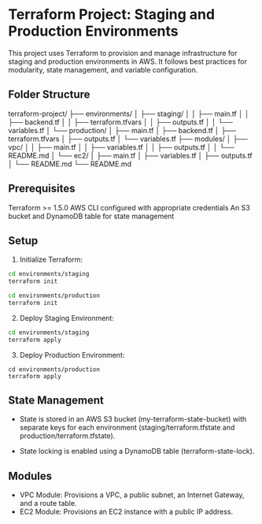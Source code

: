 # Terraform Project: Staging and Production Environments

This project uses Terraform to provision and manage infrastructure for staging and production environments in AWS. It follows best practices for modularity, state management, and variable configuration.

## Folder Structure

terraform-project/
├── environments/
│ ├── staging/
│ │ ├── main.tf
│ │ ├── backend.tf
│ │ ├── terraform.tfvars
│ │ ├── outputs.tf
│ │ └── variables.tf
│ └── production/
│ ├── main.tf
│ ├── backend.tf
│ ├── terraform.tfvars
│ ├── outputs.tf
│ └── variables.tf
├── modules/
│ ├── vpc/
│ │ ├── main.tf
│ │ ├── variables.tf
│ │ ├── outputs.tf
│ │ └── README.md
│ └── ec2/
│ ├── main.tf
│ ├── variables.tf
│ ├── outputs.tf
│ └── README.md
└── README.md

## Prerequisites

Terraform >= 1.5.0
AWS CLI configured with appropriate credentials
An S3 bucket and DynamoDB table for state management

## Setup

1. Initialize Terraform:

```bash
cd environments/staging
terraform init
```

```bash
cd environments/production
terraform init
```

2. Deploy Staging Environment:

```bash
cd environments/staging
terraform apply
```

3. Deploy Production Environment:

```
cd environments/production
terraform apply
```

## State Management

- State is stored in an AWS S3 bucket (my-terraform-state-bucket) with separate keys for each environment (staging/terraform.tfstate and production/terraform.tfstate).

- State locking is enabled using a DynamoDB table (terraform-state-lock).

## Modules

- VPC Module: Provisions a VPC, a public subnet, an Internet Gateway, and a route table.
- EC2 Module: Provisions an EC2 instance with a public IP address.

